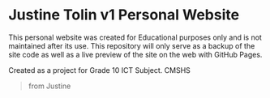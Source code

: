 # Justine Tolin v1 Personal Website

This personal website was created for Educational purposes only and is not maintained after its use.
This repository will only serve as a backup of the site code as well as a live preview of the site on the web with GitHub Pages.

Created as a project for Grade 10 ICT Subject. CMSHS

> from Justine
